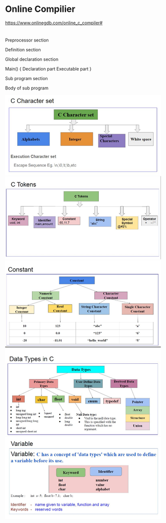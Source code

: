# Online Compilier 
 https://www.onlinegdb.com/online_c_compiler# 

# 

Preprocessor section

Definition section

Global declaration section

Main()
{
	Declaration part
	Executable part
}

Sub program section

Body of sub program

![Test Image 3](/Fundamentals/images/C_char_set.JPG)
![Test Image 3](/Fundamentals/images/C_tokens.JPG)
![Test Image 3](/Fundamentals/images/Constant.JPG)
![Test Image 3](/Fundamentals/images/Data_types.JPG)
![Test Image 3](/Fundamentals/images/Variable.JPG)


